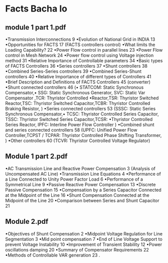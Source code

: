 # Facts Bacha lo

## module 1 part 1.pdf
•Transmission Interconnections 9
•Evolution of National Grid in INDIA 13
•Opportunities for FACTS 17 (FACTS controllers control)
•What limits the Loading Capability? 22
•Power Flow control in parallel lines 23
•Power Flow control in Mesh Network 24
•Power flow control using Voltage injection method 31
•Relative Importance of Controllable parameters 34
•Basic types of FACTS Controllers 36
•Series controllers 37
•Shunt controllers 38
•Combined Series-Series controllers 39
•Combined Series-Shunt controllers 40
•Relative Importance of different types of Controllers 41
•Brief Description and Definitions of FACTS Controllers 45 (converter)
•Shunt connected controllers 46 (• STATCOM: Static Synchronous Compensator,• SSG: Static Synchronous Generator, SVC: Static Var Compensator ,TCR: Thyristor Controlled •Reactor,TSR: Thyristor Switched Reactor,TSC: Thyristor Switched Capacitor,TCBR: Thyristor Controlled Braking Resistor, )
•Series connected controllers 53 (SSSC: Static Series Synchronous Compensator,• TCSC: Thyristor Controlled Series Capacitor, TSSC: Thyristor Switched Series Capacitor,TCSR: •Thyristor Controlled Series Reactor, IPFC: Interline Power Flow Controller )
•Combined shunt and series connected controllers 58 (UPFC: Unified Power Flow Controller,TCPST / TCPAR: Thyristor Controlled Phase Shifting Transformer, )
•Other controllers 60 (TCVR: Thyristor Controlled Voltage Regulator)

## Module 1 part 2.pdf
•AC Transmission Line and Reactive Power Compensation  3  (Analysis of Uncompensated AC Line)
•Transmission Line Equations  4
•Performance of a Line Connected to Unity Power Factor Load  6
•Performance of a Symmetrical Line 9
•Passive Reactive Power Compensation 13
•Discrete Passive Compensation 15
•Compensation by a Series Capacitor Connected at the Midpoint of the Line 16
•Shunt Compensation Connected at the Midpoint of the Line 20
•Comparison between Series and Shunt Capacitor 21

## Module 2.pdf
•Objectives of Shunt Compensation 2
•Midpoint Voltage Regulation for Line Segmentation 3
•Mid point compensation 7
•End of Line Voltage Support to prevent Voltage Instability 10
•Improvement of Transient Stability 12
•Power oscillations damping 20
•Summary of Compensator Requirements 22
•Methods of Controllable VAR generation 23
.
